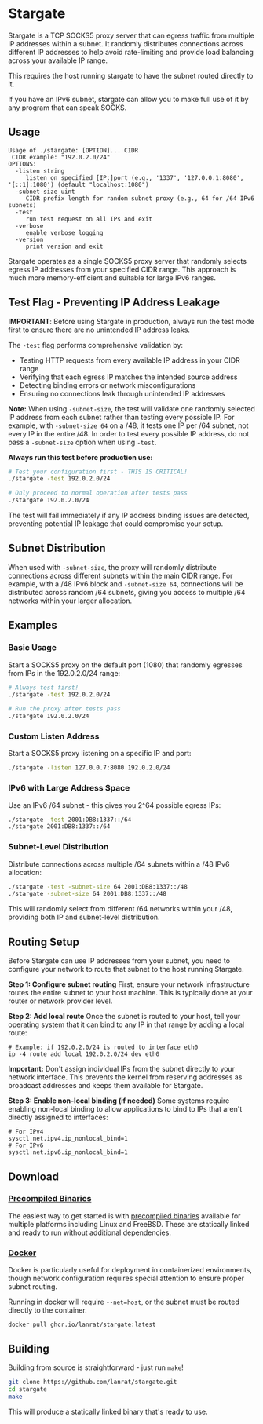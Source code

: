 # Stargate

Stargate is a TCP SOCKS5 proxy server that can egress traffic from multiple IP addresses within a subnet. It randomly distributes connections across different IP addresses to help avoid rate-limiting and provide load balancing across your available IP range.

This requires the host running stargate to have the subnet routed directly to it.

If you have an IPv6 subnet, stargate can allow you to make full use of it by any program that can speak SOCKS.

## Usage

```console
Usage of ./stargate: [OPTION]... CIDR
 CIDR example: "192.0.2.0/24"
OPTIONS:
  -listen string
     listen on specified [IP:]port (e.g., '1337', '127.0.0.1:8080', '[::1]:1080') (default "localhost:1080")
  -subnet-size uint
     CIDR prefix length for random subnet proxy (e.g., 64 for /64 IPv6 subnets)
  -test
     run test request on all IPs and exit
  -verbose
     enable verbose logging
  -version
     print version and exit
```

Stargate operates as a single SOCKS5 proxy server that randomly selects egress IP addresses from your specified CIDR range. This approach is much more memory-efficient and suitable for large IPv6 ranges.

## Test Flag - Preventing IP Address Leakage

**IMPORTANT**: Before using Stargate in production, always run the test mode first to ensure there are no unintended IP address leaks.

The `-test` flag performs comprehensive validation by:

- Testing HTTP requests from every available IP address in your CIDR range
- Verifying that each egress IP matches the intended source address
- Detecting binding errors or network misconfigurations
- Ensuring no connections leak through unintended IP addresses

**Note:** When using `-subnet-size`, the test will validate one randomly selected IP address from each subnet rather than testing every possible IP. For example, with `-subnet-size 64` on a /48, it tests one IP per /64 subnet, not every IP in the entire /48. In order to test every possible IP address, do not pass a `-subnet-size` option when using `-test`.

**Always run this test before production use:**

```bash
# Test your configuration first - THIS IS CRITICAL!
./stargate -test 192.0.2.0/24

# Only proceed to normal operation after tests pass
./stargate 192.0.2.0/24
```

The test will fail immediately if any IP address binding issues are detected, preventing potential IP leakage that could compromise your setup.

## Subnet Distribution

When used with `-subnet-size`, the proxy will randomly distribute connections across different subnets within the main CIDR range. For example, with a /48 IPv6 block and `-subnet-size 64`, connections will be distributed across random /64 subnets, giving you access to multiple /64 networks within your larger allocation.

## Examples

### Basic Usage

Start a SOCKS5 proxy on the default port (1080) that randomly egresses from IPs in the 192.0.2.0/24 range:

```bash
# Always test first!
./stargate -test 192.0.2.0/24

# Run the proxy after tests pass
./stargate 192.0.2.0/24
```

### Custom Listen Address

Start a SOCKS5 proxy listening on a specific IP and port:

```bash
./stargate -listen 127.0.0.7:8080 192.0.2.0/24
```

### IPv6 with Large Address Space

Use an IPv6 /64 subnet - this gives you 2^64 possible egress IPs:

```bash
./stargate -test 2001:DB8:1337::/64
./stargate 2001:DB8:1337::/64
```

### Subnet-Level Distribution

Distribute connections across multiple /64 subnets within a /48 IPv6 allocation:

```bash
./stargate -test -subnet-size 64 2001:DB8:1337::/48
./stargate -subnet-size 64 2001:DB8:1337::/48
```

This will randomly select from different /64 networks within your /48, providing both IP and subnet-level distribution.

## Routing Setup

Before Stargate can use IP addresses from your subnet, you need to configure your network to route that subnet to the host running Stargate.

**Step 1: Configure subnet routing**
First, ensure your network infrastructure routes the entire subnet to your host machine. This is typically done at your router or network provider level.

**Step 2: Add local route**
Once the subnet is routed to your host, tell your operating system that it can bind to any IP in that range by adding a local route:

```shell
# Example: if 192.0.2.0/24 is routed to interface eth0
ip -4 route add local 192.0.2.0/24 dev eth0
```

**Important:** Don't assign individual IPs from the subnet directly to your network interface. This prevents the kernel from reserving addresses as broadcast addresses and keeps them available for Stargate.

**Step 3: Enable non-local binding (if needed)**
Some systems require enabling non-local binding to allow applications to bind to IPs that aren't directly assigned to interfaces:

```shell
# For IPv4
sysctl net.ipv4.ip_nonlocal_bind=1
# For IPv6
sysctl net.ipv6.ip_nonlocal_bind=1
```

## Download

### [Precompiled Binaries](https://github.com/lanrat/stargate/releases)

The easiest way to get started is with [precompiled binaries](https://github.com/lanrat/stargate/releases) available for multiple platforms including Linux and FreeBSD. These are statically linked and ready to run without additional dependencies.

### [Docker](https://github.com/lanrat/stargate/pkgs/container/stargate)

Docker is particularly useful for deployment in containerized environments, though network configuration requires special attention to ensure proper subnet routing.

Running in docker will require `--net=host`, or the subnet must be routed directly to the container.

```shell
docker pull ghcr.io/lanrat/stargate:latest
```

## Building

Building from source is straightforward - just run `make`!

```bash
git clone https://github.com/lanrat/stargate.git
cd stargate
make
```

This will produce a statically linked binary that's ready to use.
